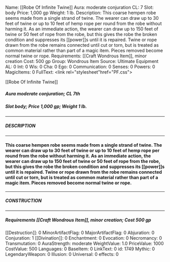 Name: [[Robe Of Infinite Twine]]
Aura: moderate conjuration
CL: 7
Slot: body
Price: 1,000 gp
Weight: 1 lb.
Description: This coarse hempen robe seems made from a single strand of twine. The wearer can draw up to 30 feet of twine or up to 10 feet of hemp rope per round from the robe without harming it. As an immediate action, the wearer can draw up to 150 feet of twine or 50 feet of rope from the robe, but this gives the robe the broken condition and suppresses its [[power]]s until it is repaired. Twine or rope drawn from the robe remains connected until cut or torn, but is treated as common material rather than part of a magic item. Pieces removed become normal twine or rope.
Requirements: [[Craft Wondrous Item]], minor creation
Cost: 500 gp
Group: Wondrous Item
Source: Ultimate Equipment
AL: 0
Int: 0
Wis: 0
Cha: 0
Ego: 0
Communication: 0
Senses: 0
Powers: 0
MagicItems: 0
FullText: <link rel="stylesheet"href="PF.css"><div class="heading"><p class="alignleft">[[Robe Of Infinite Twine]]</p><div style="clear: both;"></div></div><div><h5><b>Aura </b>moderate conjuration; <b>CL </b>7th</h5><h5><b>Slot </b>body; <b>Price </b>1,000 gp; <b>Weight </b>1 lb.</h5></div><hr/><div><h5><b>DESCRIPTION</b></h5></div><hr/><div><h4><p>This coarse hempen robe seems made from a single strand of twine. The wearer can draw up to 30 feet of twine or up to 10 feet of hemp rope per round from the robe without harming it. As an immediate action, the wearer can draw up to 150 feet of twine or 50 feet of rope from the robe, but this gives the robe the broken condition and suppresses its [[power]]s until it is repaired. Twine or rope drawn from the robe remains connected until cut or torn, but is treated as common material rather than part of a magic item. Pieces removed become normal twine or rope.</p></h4></div><hr/><div><h5><b>CONSTRUCTION</b></h5></div><hr/><div><h5><b>Requirements </b>[[Craft Wondrous Item]], <i>minor creation</i>; <b>Cost </b>500 gp</h5></div>
[[Destruction]]: 0
MinorArtifactFlag: 0
MajorArtifactFlag: 0
Abjuration: 0
Conjuration: 1
[[Divination]]: 0
Enchantment: 0
Evocation: 0
Necromancy: 0
Transmutation: 0
AuraStrength: moderate
WeightValue: 1.0
PriceValue: 1000
CostValue: 500
Languages: 0
BaseItem: 0
LinkText: 0
id: 1749
Mythic: 0
LegendaryWeapon: 0
Illusion: 0
Universal: 0
effects: 0

